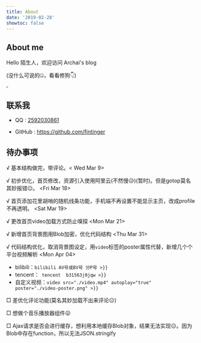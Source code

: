 ```yaml
---
title: About
date: '2019-02-28'
showtoc: false
---
```



## About me

Hello 陌生人，欢迎访问 Archai's blog

(没什么可说的🤐，看看修狗👇)

<img src="https://picgo-jqf.oss-cn-beijing.aliyuncs.com/img/202204031903666.png" style="zoom:33%;width:auto;" />

## 联系我
- QQ :  <a href="https://wpa.qq.com/msgrd?v=3&uin=2592030861&site=qqq&menu=yes" target="_blank">2592030861</a>

- GitHub : <a href="https://github.com/Fintinger" target="_blank">https://github.com/fintinger</a>

## 待办事项

√ 基本结构做完，带评论。< Wed Mar 9>

√ 初步优化，首页修改，资源引入使用阿里云(不然慢😥)(暂时)。但是gotop莫名其妙报错😑。 <Fri Mar 18>

√ 首页添加花里胡哨的随机线条功能，手机端不再设置不能显示主页，改成profile不再透明。 <Sat Mar 19>

√ 更改首页video加载方式防止嗅探 <Mon Mar 21>

√ 新增首页背景图用Blob加密，优化代码结构 <Thu Mar 31>

√ 代码结构优化，取消背景图设定，用`video`标签的poster属性代替，新增几个个平台视频解析 <Mon Apr 04>

- bilibili：`bilibili AV号或BV号 分P号 >}}`
- tencent：` tencent  b31563j0jqw >}}`
- 自定义视频：`video src="./video.mp4" autoplay="true" poster="./video-poster.png" >}}`

□ 差优化评论功能(莫名其妙加载不出来评论😑)

□ 想做个音乐播放器组件😛

□ Ajax请求是否会进行缓存，想利用本地缓存Blob对象，结果无法实现😑。因为Blob中存在function，所以无法JSON.stringify